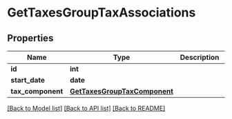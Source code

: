 # GetTaxesGroupTaxAssociations

## Properties
Name | Type | Description | Notes
------------ | ------------- | ------------- | -------------
**id** | **int** |  | [optional] 
**start_date** | **date** |  | [optional] 
**tax_component** | [**GetTaxesGroupTaxComponent**](GetTaxesGroupTaxComponent.md) |  | [optional] 

[[Back to Model list]](../README.md#documentation-for-models) [[Back to API list]](../README.md#documentation-for-api-endpoints) [[Back to README]](../README.md)

